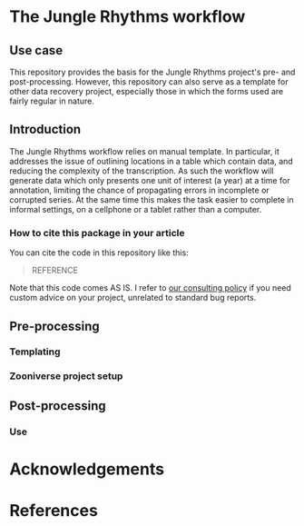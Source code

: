 # The Jungle Rhythms workflow

## Use case

This repository provides the basis for the Jungle Rhythms project's pre- and post-processing. However, this repository can also serve as a template for other data recovery project, especially those in which the forms used are fairly regular in nature.

## Introduction

The Jungle Rhythms workflow relies on manual template. In particular, it addresses the issue of outlining locations in a table which contain data, and reducing the complexity of the transcription. As such the workflow will generate data which only presents one unit of interest (a year) at a time for annotation, limiting the chance of propagating errors in incomplete or corrupted series. At the same time this makes the task easier to complete in informal settings, on a cellphone or a tablet rather than a computer.

### How to cite this package in your article

You can cite the code in this repository like this:

> REFERENCE

Note that this code comes AS IS. I refer to [our consulting policy](https://bluegreenlabs.org/labs/#support) if you need custom advice on your project, unrelated to standard bug reports.

## Pre-processing

### Templating

### Zooniverse project setup

## Post-processing

### Use

# Acknowledgements



# References
